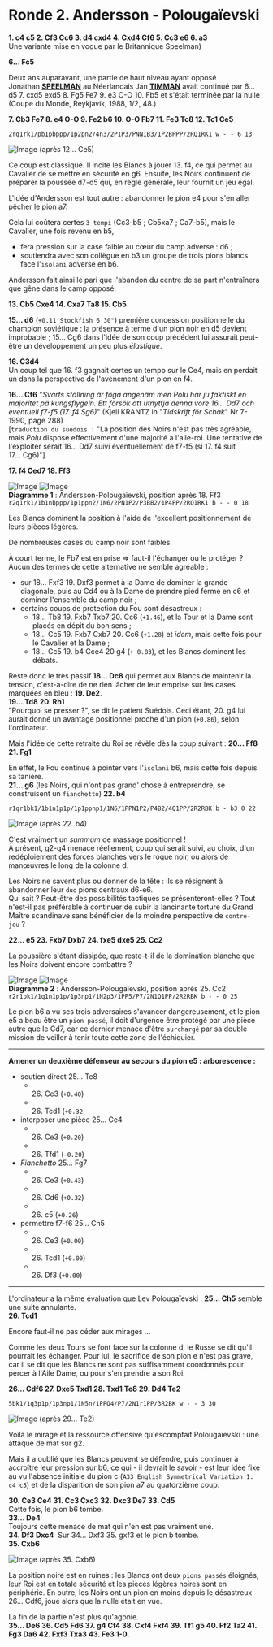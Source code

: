 # Ronde 2. Andersson - Polougaïevski

**1. c4 c5 2. Cf3 Cc6 3. d4 cxd4 4. Cxd4 Cf6 5. Cc3 e6 6. a3**  
Une variante mise en vogue par le Britannique Speelman) 

**6... Fc5**  

Deux ans auparavant, une partie de haut niveau ayant opposé Jonathan [**SPEELMAN**](https://fr.wikipedia.org/wiki/Jonathan_Speelman) au Néerlandais Jan [**TIMMAN**](https://fr.wikipedia.org/wiki/Jan_Timman) avait continué par 6... d5 7. cxd5 exd5 8. Fg5 Fe7 9. e3 O-O 10. Fb5 et s'était terminée par la nulle (Coupe du Monde, Reykjavik, 1988, 1/2, 48.)

**7. Cb3 Fe7 8. e4 O-O 9. Fe2 b6 10. O-O Fb7 11. Fe3 Tc8 12. Tc1 Ce5**

`2rq1rk1/pb1pbppp/1p2pn2/4n3/2P1P3/PNN1B3/1P2BPPP/2RQ1RK1 w - - 6 13`

![Image](Andersson_Polou_1.png) (après 12... Ce5)

Ce coup est classique. Il incite les Blancs à jouer 13. f4, ce qui permet au Cavalier de se mettre en sécurité en g6. Ensuite, les Noirs continuent de préparer la poussée d7-d5 qui, en règle générale, leur fournit un jeu égal.  

L'idée d'Andersson est tout autre : abandonner le pion e4 pour s'en aller pêcher le pion a7.

Cela lui coûtera certes `3 tempi` (Cc3-b5 ; Cb5xa7 ; Ca7-b5), mais le Cavalier, une fois revenu en b5,

* fera pression sur la case faible au cœur du camp adverse : d6 ;
* soutiendra avec son collègue en b3 un groupe de trois pions blancs face l'`isolani` adverse en b6.

Andersson fait ainsi le pari que l'abandon du centre de sa part n'entraînera que gêne dans le camp opposé.

**13. Cb5 Cxe4 14. Cxa7 Ta8 15. Cb5**  

**15... d6** (`+0.11 Stockfish 6 30"`) première concession positionnelle du champion soviétique : la présence à terme d'un pion noir en d5 devient improbable ; 15... Cg6 dans l'idée de son coup précédent lui assurait peut-être un développement un peu plus *élastique*.

**16. C3d4**  
Un coup tel que 16. f3 gagnait certes un tempo sur le Ce4, mais en perdait un dans la perspective de l'avènement d'un pion en f4.

**16... Cf6** "*Svarts ställning är föga angenäm men Polu har ju faktiskt en majoritet pä kungsflygeln. Ett försök att utnyttja denna vore 16... Dd7 och eventuell f7-f5 (17. f4 Sg6)*" (Kjell KRANTZ in "*Tidskrift för Schak*" Nr 7-1990, page 288)  
[`traduction du suédois :` "La position des Noirs n'est pas très agréable, mais *Polu* dispose effectivement d'une majorité à l'aile-roi. Une tentative de l'exploiter serait 16... Dd7 suivi éventuellement de f7-f5 (si 17. f4 suit 17... Cg6)"]  

**17. f4 Ced7 18. Ff3**

![Image](R02_Diag_01.png) ![Image](Andersson_Polou_2.png)  
**Diagramme 1** : Andersson-Polougaïevski, position après 18. Ff3  
`r2q1rk1/1b1nbppp/1p1ppn2/1N6/2PN1P2/P3BB2/1P4PP/2RQ1RK1 b - - 0 18`

Les Blancs dominent la position à l'aide de l'excellent positionnement de leurs pièces légères.  

De nombreuses cases du camp noir sont faibles.  

À court terme, le Fb7 est en prise =&gt; faut-il l'échanger ou le protéger ?  
Aucun des termes de cette alternative ne semble agréable :

* sur 18... Fxf3 19. Dxf3 permet à la Dame de dominer la grande diagonale, puis au Cd4 ou à la Dame de prendre pied ferme en c6 et dominer l'ensemble du camp noir ;
* certains coups de protection du Fou sont désastreux :
    * 18... Tb8 19. Fxb7 Txb7 20. Cc6 (`+1.46`), et la Tour et la Dame sont placés en dépit du bon sens ;
    * 18... Cc5 19. Fxb7 Cxb7 20. Cc6 (`+1.28`) et *idem*, mais cette fois pour le Cavalier et la Dame ; 
    * 18... Cc5 19. b4 Cce4 20 g4 (`+ 0.83`), et les Blancs dominent les débats.

Reste donc le très passif **18... Dc8** qui permet aux Blancs de maintenir la tension, c'est-à-dire de ne rien lâcher de leur emprise sur les cases marquées en bleu : **19. De2**.  
**19... Td8 20. Rh1**  
"Pourquoi se presser ?", se dit le patient Suédois. Ceci étant, 20. g4 lui aurait donné un avantage positionnel proche d'un pion (`+0.86`), selon l'ordinateur. 

Mais l'idée de cette retraite du Roi se révèle dès la coup suivant : **20... Ff8 21. Fg1**  

En effet, le Fou continue à pointer vers l'`isolani` b6, mais cette fois depuis sa tanière.  
**21... g6** (les Noirs, qui n'ont pas grand' chose à entreprendre, se construisent un `fianchetto`) **22. b4**

`r1qr1bk1/1b1n1p1p/1p1ppnp1/1N6/1PPN1P2/P4B2/4Q1PP/2R2RBK b - b3 0 22`

![Image](Andersson_Polou_3.png) (après 22. b4)

C'est vraiment un *summum* de massage positionnel !  
&Agrave; présent, g2-g4 menace réellement, coup qui serait suivi, au choix, d'un redéploiement des forces blanches vers le roque noir, ou alors de manœuvres le long de la colonne d.

Les Noirs ne savent plus ou donner de la tête : ils se résignent à abandonner leur `duo` pions centraux d6-e6.  
Qui sait ? Peut-être des possibilités tactiques se présenteront-elles ? Tout n'est-il pas préférable à continuer de subir la lancinante torture du Grand Maître scandinave sans bénéficier de la moindre perspective de `contre-jeu` ?

**22... e5 23. Fxb7 Dxb7 24. fxe5 dxe5 25. Cc2**  

La poussière s'étant dissipée, que reste-t-il de la domination blanche que les Noirs doivent encore combattre ?

![Image](R02_Diag_02.png) ![Image](Andersson_Polou_4.png)  
**Diagramme 2** : Andersson-Polougaïevski, position après 25. Cc2  
`r2r1bk1/1q1n1p1p/1p3np1/1N2p3/1PP5/P7/2N1Q1PP/2R2RBK b - - 0 25`

Le pion b6 a vu ses trois adversaires s'avancer dangereusement, et le pion e5 a beau être un `pion passé`, il doit d'urgence être protégé par une pièce autre que le Cd7, car ce dernier menace d'être `surchargé` par sa double mission de veiller à tenir toute cette zone de l'échiquier.

---

 **Amener un deuxième défenseur au secours du pion e5 : arborescence :**

* soutien direct 25... Te8 
    * 26. Ce3 (`+0.40`) 
    * 26. Tcd1 (`+0.32`
* interposer une pièce 25... Ce4
    * 26. Ce3 (`+0.20`) 
    * 26. Tfd1 (`-0.20`)
* *Fianchetto* 25... Fg7 
    * 26. Ce3 (`+0.43`) 
    * 26. Cd6 (`+0.32`) 
    * 26. c5 (`+0.26`)
* permettre f7-f6 25... Ch5 
    * 26. Ce3 (`+0.00`) 
    * 26. Tcd1 (`+0.00`) 
    * 26. Df3 (`+0.00`)

---

L'ordinateur a la même évaluation que Lev Polougaïevski : **25... Ch5** semble une suite annulante.  
**26. Tcd1**

Encore faut-il ne pas céder aux mirages ...

Comme les deux Tours se font face sur la colonne d, le Russe se dit qu'il pourrait les échanger. Pour lui, le sacrifice de son pion e n'est pas grave, car il se dit que les Blancs ne sont pas suffisamment coordonnés pour percer à l'Aile Dame, ou pour s'en prendre à son Roi.  

**26... Cdf6 27. Dxe5 Txd1 28. Txd1 Te8 29. Dd4 Te2**

`5bk1/1q3p1p/1p3np1/1N5n/1PPQ4/P7/2N1r1PP/3R2BK w - - 3 30`

![Image](Andersson_Polou_5.png) (après 29... Te2)

Voilà le mirage et la ressource offensive qu'escomptait Polougaïevski : une attaque de mat sur g2.  

Mais il a oublié que les Blancs peuvent se défendre, puis continuer à accroître leur pression sur b6, ce qui - il devrait le savoir - est leur idée fixe au vu l'absence initiale du pion c (`A33 English Symmetrical Variation 1. c4 c5`) et de la disparition de son pion a7 au quatorzième coup.

**30. Ce3 Ce4 31. Cc3 Cxc3 32. Dxc3 De7 33. Cd5**  
Cette fois, le pion b6 tombe.  
**33... De4**  
Toujours cette menace de mat qui n'en est pas vraiment une.  
**34. Df3 Dxc4**  
Sur 34... Dxf3 35. gxf3 et le pion b tombe.  
**35. Cxb6**

![Image](Andersson_Polou_6.png) (après 35. Cxb6)

La position noire est en ruines : les Blancs ont deux `pions passés` éloignés, leur Roi est en totale sécurité et les pièces légères noires sont en périphérie. En outre, les Noirs ont un pion en moins depuis le désastreux 26... Cdf6, joué alors que la nulle était en vue.

La fin de la partie n'est plus qu'agonie.  
**35... De6 36. Cd5 Fd6 37. g4 Cf4 38. Cxf4 Fxf4 39. Tf1 g5 40. Ff2 Ta2 41. Fg3 Da6 42. Fxf3 Txa3 43. Fe3 1-0**.

